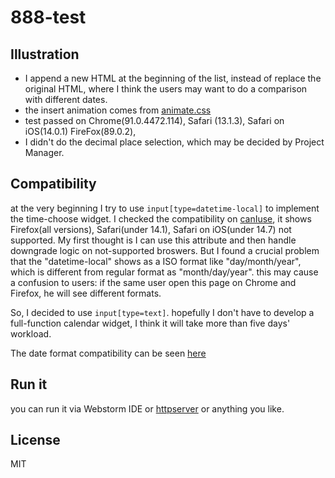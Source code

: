 # 888-test

## Illustration

* I append a new HTML at the beginning of the list, instead of replace the original HTML, where I think the users may want to do a comparison with different dates.
* the insert animation comes from [animate.css](https://animate.style/)
* test passed on Chrome(91.0.4472.114), Safari (13.1.3), Safari on iOS(14.0.1) FireFox(89.0.2), 
* I didn't do the decimal place selection, which may be decided by Project Manager.


## Compatibility

at the very beginning I try to use ```input[type=datetime-local]``` to implement the time-choose widget.
I checked the compatibility on [canIuse](https://caniuse.com/?search=datetime-local), it shows Firefox(all versions), Safari(under 14.1), Safari on iOS(under 14.7) not supported.
My first thought is I can use this attribute and then handle downgrade logic on not-supported broswers. But I found a crucial problem that the "datetime-local" shows as a ISO format like "day/month/year", which is different from regular format as "month/day/year". this may cause a confusion to users: if the same user open this page on Chrome and Firefox, he will see different formats.

So, I decided to use ```input[type=text]```. hopefully I don't have to develop a full-function calendar widget, I think it will take more than five days' workload. 

The date format compatibility can be seen [here](https://dygraphs.com/date-formats.html)

## Run it
you can run it via Webstorm IDE or [httpserver](https://www.npmjs.com/package/httpserver) or anything you like.

## License
MIT
